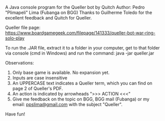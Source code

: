 A Java console program for the Queller bot by Quitch
Author: Pedro "Plimapeli" Lima (Fubanga on BGG)
Thanks to Guilherme Toledo for the excellent feedback and Quitch for Queller. 

Queller file page:
https://www.boardgamegeek.com/filepage/141333/queller-bot-war-ring-solo-play

To run the .JAR file, extract it to a folder in your computer, get to that
folder via console (cmd in Windows) and run the command:
java -jar queller.jar

Observations:
1. Only base game is available. No expansion yet.
2. Inputs are case insensitive
3. An UPPERCASE text indicates a Queller term, which you can find on page 2 of Queller's PDF.
4. An action is indicated by arrowheads ">>> ACTION <<<"
5. Give me feedback on the topic on BGG, BGG mail (Fubanga) or
my email: ppslima@gmail.com with the subject "Queller".

Have fun!